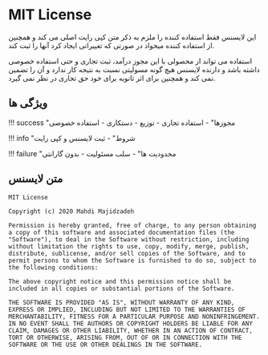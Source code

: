 # MIT License

این لایسنس فقط استفاده کننده را ملزم به ذکر متن کپی رایت اصلی می کند و همچنین از استفاده کننده میخواد در صورتی که تغییراتی ایجاد کرد آنها را ثبت کند.

استفاده می تواند از محصولی با این مجوز درآمد، ثبت تجاری و حتی استفاده خصوصی داشته باشد و دارنده لایسنس هیچ گونه مسولیتی نسبت به نتیجه کار ندارد و آن را تضمین نمی کند و همچنین برای اثر ثانویه برای خود حق تجاری در نظر نمی گیرد.

## ویژگی ها

!!! success "مجوزها"
    - استفاده تجاری
    - توزیع
    - دستکاری
    - استفاده خصوصی

!!! info "شروط"
    - ثبت لایسنس و کپی رایت

!!! failure "محدودیت ها"
    - سلب مسئولیت
    - بدون گارانتی

## متن لایسنس
```
MIT License

Copyright (c) 2020 Mahdi Majidzadeh

Permission is hereby granted, free of charge, to any person obtaining a copy of this software and associated documentation files (the "Software"), to deal in the Software without restriction, including without limitation the rights to use, copy, modify, merge, publish, distribute, sublicense, and/or sell copies of the Software, and to permit persons to whom the Software is furnished to do so, subject to the following conditions:

The above copyright notice and this permission notice shall be included in all copies or substantial portions of the Software.

THE SOFTWARE IS PROVIDED "AS IS", WITHOUT WARRANTY OF ANY KIND, EXPRESS OR IMPLIED, INCLUDING BUT NOT LIMITED TO THE WARRANTIES OF MERCHANTABILITY, FITNESS FOR A PARTICULAR PURPOSE AND NONINFRINGEMENT. IN NO EVENT SHALL THE AUTHORS OR COPYRIGHT HOLDERS BE LIABLE FOR ANY CLAIM, DAMAGES OR OTHER LIABILITY, WHETHER IN AN ACTION OF CONTRACT, TORT OR OTHERWISE, ARISING FROM, OUT OF OR IN CONNECTION WITH THE SOFTWARE OR THE USE OR OTHER DEALINGS IN THE SOFTWARE.
```